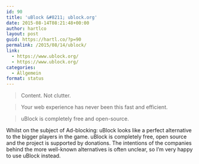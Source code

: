 ```yaml
---
id: 90
title: 'uBlock &#8211; ublock.org'
date: 2015-08-14T08:21:48+00:00
author: hartlco
layout: post
guid: https://hartl.co/?p=90
permalink: /2015/08/14/ublock/
link:
  - https://www.ublock.org/
  - https://www.ublock.org/
categories:
  - Allgemein
format: status
---
```

> Content. Not clutter.
  
> Your web experience has never been this fast and efficient.
  
> uBlock is completely free and open-source.

Whilst on the subject of Ad-blocking: uBlock looks like a perfect alternative to the bigger players in the game. uBlock is completely free, open source and the project is supported by donations. The intentions of the companies behind the more well-known alternatives is often unclear, so I’m very happy to use uBlock instead.